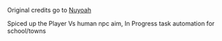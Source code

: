 Original credits go to [Nuyoah](https://steamcommunity.com/profiles/76561198798746101)

Spiced up the Player Vs human npc aim, In Progress task automation for school/towns
